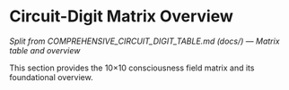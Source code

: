 # Circuit-Digit Matrix Overview

*Split from COMPREHENSIVE_CIRCUIT_DIGIT_TABLE.md (docs/) — Matrix table and overview*

This section provides the 10×10 consciousness field matrix and its foundational overview.

<!-- (Insert matrix table and overview content here) --> 
